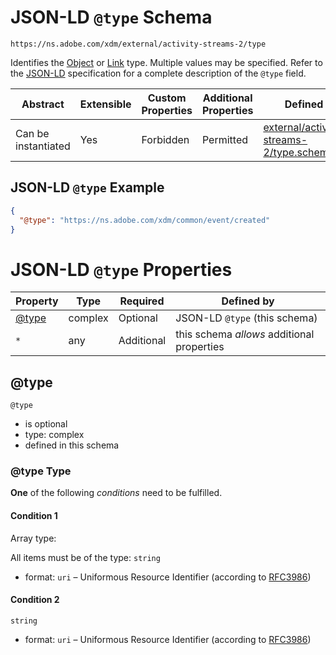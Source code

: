 
# JSON-LD `@type` Schema

```
https://ns.adobe.com/xdm/external/activity-streams-2/type
```

Identifies the [Object](https://www.w3.org/TR/activitystreams-vocabulary/#dfn-object) or [Link](https://www.w3.org/TR/activitystreams-vocabulary/#dfn-link) type. Multiple values may be specified. Refer to the [JSON-LD](https://json-ld.org/spec/latest/json-ld/) specification for a complete description of the `@type` field.

| Abstract | Extensible | Custom Properties | Additional Properties | Defined In |
|----------|------------|-------------------|-----------------------|------------|
| Can be instantiated | Yes | Forbidden | Permitted | [external/activity-streams-2/type.schema.json](external/activity-streams-2/type.schema.json) |

## JSON-LD `@type` Example
```json
{
  "@type": "https://ns.adobe.com/xdm/common/event/created"
}
```

# JSON-LD `@type` Properties

| Property | Type | Required | Defined by |
|----------|------|----------|------------|
| [@type](#@type) | complex | Optional | JSON-LD `@type` (this schema) |
| `*` | any | Additional | this schema *allows* additional properties |

## @type


`@type`
* is optional
* type: complex
* defined in this schema

### @type Type


**One** of the following *conditions* need to be fulfilled.


#### Condition 1


Array type: 

All items must be of the type:
`string`
* format: `uri` – Uniformous Resource Identifier (according to [RFC3986](http://tools.ietf.org/html/rfc3986))





#### Condition 2


`string`
* format: `uri` – Uniformous Resource Identifier (according to [RFC3986](http://tools.ietf.org/html/rfc3986))






